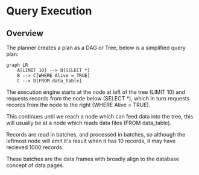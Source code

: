 # Query Execution

## Overview

The planner creates a plan as a DAG or Tree, below is a simplified query plan:

~~~mermaid
graph LR
    A[LIMIT 10] --> B[SELECT *]
    B --> C[WHERE Alive = TRUE]
    C --> D[FROM data_table]
~~~

The execution engine starts at the node at left of the tree (LIMIT 10) and requests
records from the node below (SELECT *), which in turn requests records from the node
to the right (WHERE Alive = TRUE).

This continues until we reach a node which can feed data into the tree, this will
usually be at a node which reads data files (FROM data_table).

Records are read in batches, and processed in batches, so although the leftmost node
will emit it's result when it has 10 records, it may have recieved 1000 records.

These batches are the data frames with broadly align to the database concept of
data pages.

